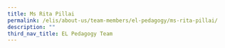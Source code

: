 ```yaml
---
title: Ms Rita Pillai
permalink: /elis/about-us/team-members/el-pedagogy/ms-rita-pillai/
description: ""
third_nav_title: EL Pedagogy Team
---
```

